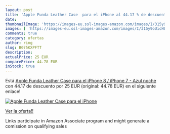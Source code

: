 ```yaml
---
layout: post
title: 'Apple Funda Leather Case  para el iPhone al 44.17 % de descuento'
date: 
thumbnailImage: 'https://images-eu.ssl-images-amazon.com/images/I/315y9oUicHL._SL200_.jpg'
images: [ 'https://images-eu.ssl-images-amazon.com/images/I/315y9oUicHL._SL200_.jpg' ]
comments: true
category: ofertas
author: ring
slug: B075KXPFTT
description:
actualPrice: 25 EUR
comparePrice: 44.78 EUR
inStock: true
---
```


Está [Apple Funda Leather Case  para el iPhone 8 / iPhone 7  - Azul noche](https://www.amazon.es/dp/B075KXPFTT/?tag=tolees-21) con 44.17 de descuento por 25 EUR (original: 44.78 EUR) en el siguiente enlace!

[![Apple Funda Leather Case  para el iPhone](https://images-eu.ssl-images-amazon.com/images/I/315y9oUicHL._SL200_.jpg)](https://www.amazon.es/dp/B075KXPFTT/?tag=tolees-21)

[Ver la oferta!!](https://www.amazon.es/dp/B075KXPFTT/?tag=tolees-21)

Links participate in Amazon Associate program and might generate a comission on qualifying sales


